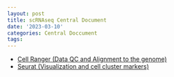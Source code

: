 ```yaml
---
layout: post
title: scRNAseq Central Document
date: '2023-03-10'
categories: Central Doccument
tags: 
---
```


* [Cell Ranger (Data QC and Alignment to the genome)](https://github.com/kevinhwong1/Mnemi_Phagocyte/blob/main/scripts/scRNAseq/1_CellRanger_scRNAseq.md)
* [Seurat (Visualization and cell cluster markers)](https://github.com/kevinhwong1/Mnemi_Phagocyte/blob/main/scripts/scRNAseq/2_Seurat.md)
